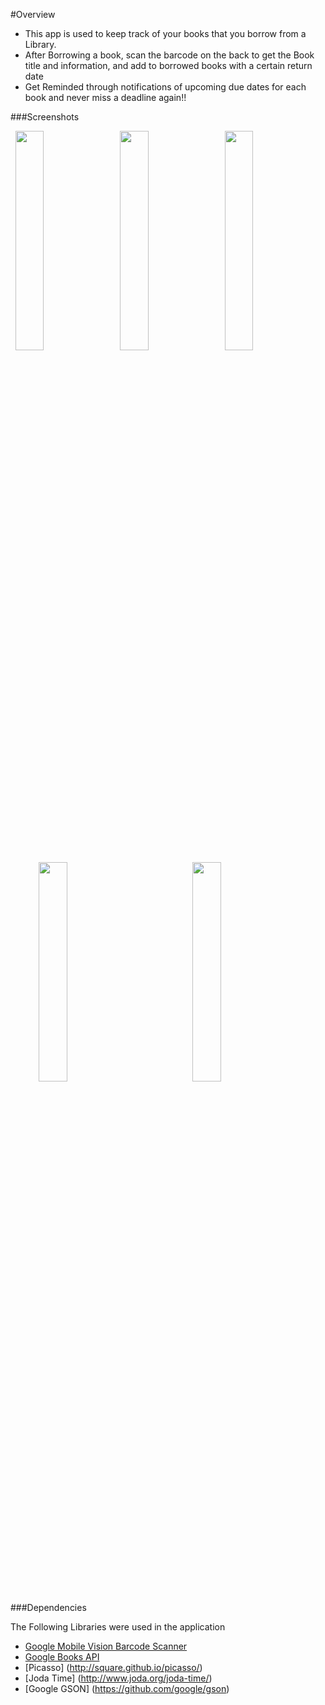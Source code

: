 #Overview

* This app is used to keep track of your books that you borrow from a Library.
* After Borrowing a book, scan the barcode on the back to get the Book title and information, and add to borrowed books with a certain return date
* Get Reminded through notifications of upcoming due dates for each book and never miss a deadline again!!

###Screenshots

<img src="https://raw.githubusercontent.com/aboudwali/Book-Library/master/Screenshots/Screenshot_2016-01-18-15-24-41.png" width="30%" hspace="1.5%">
<img src = "https://raw.githubusercontent.com/aboudwali/Book-Library/master/Screenshots/Screenshot_2016-01-18-15-22-44.png" width = "30%" hspace="1%">
<img src = "https://raw.githubusercontent.com/aboudwali/Book-Library/master/Screenshots/Screenshot_2016-01-18-15-22-53.png" width = "30%" hspace="1.5%">

<img src="https://raw.githubusercontent.com/aboudwali/Book-Library/master/Screenshots/Screenshot_2016-01-16-22-52-21.png" width="30%" hspace="9%">
<img src="https://raw.githubusercontent.com/aboudwali/Book-Library/master/Screenshots/Screenshot_2016-01-16-22-53-00.png" width="30%" hspace="9%">
<br>


###Dependencies

The Following Libraries were used in the application

* [Google Mobile Vision Barcode Scanner](https://developers.google.com/vision/barcodes-overview?hl=en)
* [Google Books API](https://developers.google.com/books/)
* [Picasso] (http://square.github.io/picasso/)
* [Joda Time] (http://www.joda.org/joda-time/)
* [Google GSON] (https://github.com/google/gson)
